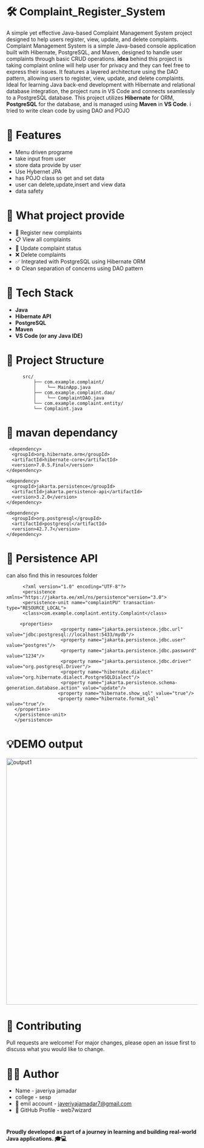 #  🛠️ Complaint_Register_System

A simple yet effective Java-based Complaint Management System project designed to help users register, view, update, and delete complaints.
Complaint Management System is a simple Java-based console application built with Hibernate, PostgreSQL, and Maven, designed to handle user complaints through basic CRUD operations. 
**idea** behind this project is taking complaint online will help user for privacy and they can feel free to express their issues.
It features a layered architecture using the DAO pattern, allowing users to register, view, update, and delete complaints. Ideal for learning Java back-end development with Hibernate and relational database integration, the project runs in VS Code and connects seamlessly to a PostgreSQL database.
This project utilizes **Hibernate** for ORM, **PostgreSQL** for the database, and is managed using **Maven** in **VS Code**.  i tried to write clean code by using DAO and POJO 

# 📌 Features
- Menu driven programe
- take input from user
- store data provide by user
- Use Hybernet JPA
- has POJO class so get and set data
- user can delete,update,insert and view data
- data safety


# 📌 What project provide

- 📝 Register new complaints
- 📋 View all complaints
- 🔄 Update complaint status
- ❌ Delete complaints
- ✅ Integrated with PostgreSQL using Hibernate ORM
- ⚙️ Clean separation of concerns using DAO pattern

# 🧰 Tech Stack

- **Java**
- **Hibernate API**
- **PostgreSQL**
- **Maven**
- **VS Code (or any Java IDE)**

# 📂 Project Structure

          src/
              ├── com.example.complaint/
              │    └── MainApp.java
              ├── com.example.complaint.dao/
              │    └── ComplaintDAO.java
              └── com.example.complaint.entity/
              └── Complaint.java

# 📂 mavan dependancy
     <dependency>
      <groupId>org.hibernate.orm</groupId>
      <artifactId>hibernate-core</artifactId>
      <version>7.0.5.Final</version>
    </dependency>

    <dependency>
      <groupId>jakarta.persistence</groupId>
      <artifactId>jakarta.persistence-api</artifactId>
      <version>3.2.0</version>
    </dependency>

    <dependency>
      <groupId>org.postgresql</groupId>
      <artifactId>postgresql</artifactId>
      <version>42.7.7</version>
    </dependency>

# 📂 Persistence API 
 can also find this in resources folder
  
          <?xml version="1.0" encoding="UTF-8"?>
          <persistence xmlns="https://jakarta.ee/xml/ns/persistence"version="3.0">
          <persistence-unit name="complaintPU" transaction-type="RESOURCE_LOCAL">
          <class>com.example.complaint.entity.Complaint</class>

         <properties>
                        <property name="jakarta.persistence.jdbc.url" value="jdbc:postgresql://localhost:5433/mydb"/>
                        <property name="jakarta.persistence.jdbc.user" value="postgres"/>
                        <property name="jakarta.persistence.jdbc.password" value="1234"/>
                        <property name="jakarta.persistence.jdbc.driver" value="org.postgresql.Driver"/>
                        <property name="hibernate.dialect" value="org.hibernate.dialect.PostgreSQLDialect"/>
                        <property name="jakarta.persistence.schema-generation.database.action" value="update"/>
                       <property name="hibernate.show_sql" value="true"/>
                       <property name="hibernate.format_sql" value="true"/>
       </properties>
       </persistence-unit>
       </persistence>  


# 💡DEMO output

<img width="881" height="647" alt="output1" src="https://github.com/user-attachments/assets/34dc8c36-b993-4945-a63c-7600e9733490" />


# 🤝 Contributing
Pull requests are welcome! For major changes, please open an issue first to discuss what you would like to change.

             
# 👩‍💻 Author                   
-    Name              -  javeriya jamadar
-    college           -  sesp 
- 📧 emil account     -  javeriyajamadar7@gmail.com
- 🔗 GitHub Profile   -  web7wizard 

#
**Proudly developed as part of a journey in learning and building real-world Java applications. 🎓💻**
      


